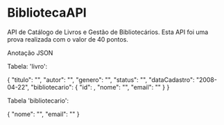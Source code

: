 # BibliotecaAPI
API de Catálogo de Livros e Gestão de Bibliotecários.
Esta API foi uma prova realizada com o valor de 40 pontos.

Anotação JSON

Tabela: 'livro':

{
    "titulo": "",
    "autor": "",
    "genero": "",
    "status": "",
    "dataCadastro": "2008-04-22",
    "bibliotecario": {
        "id": ,
        "nome": "",
        "email": ""
    }
}

Tabela 'bibliotecario':

{
        "nome": "",
        "email": ""
    }
